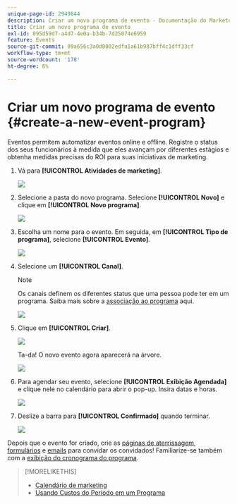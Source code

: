 ```yaml
---
unique-page-id: 2949844
description: Criar um novo programa de evento - Documentação do Marketo - Documentação do produto
title: Criar um novo programa de evento
exl-id: 095d59d7-a4d7-4e0a-b34b-7d25074e6959
feature: Events
source-git-commit: 09a656c3a0d0002edfa1a61b987bff4c1dff33cf
workflow-type: tm+mt
source-wordcount: '178'
ht-degree: 6%

---
```


# Criar um novo programa de evento {#create-a-new-event-program}

Eventos permitem automatizar eventos online e offline. Registre o status dos seus funcionários à medida que eles avançam por diferentes estágios e obtenha medidas precisas do ROI para suas iniciativas de marketing.

1. Vá para **[!UICONTROL Atividades de marketing]**.

   ![](assets/ma.png)

1. Selecione a pasta do novo programa. Selecione **[!UICONTROL Novo]** e clique em **[!UICONTROL Novo programa]**.

   ![](assets/image2015-2-26-14-3a24-3a30.png)

1. Escolha um nome para o evento. Em seguida, em **[!UICONTROL Tipo de programa]**, selecione **[!UICONTROL Evento]**.

   ![](assets/image2015-2-26-14-3a26-3a6.png)

1. Selecione um **[!UICONTROL Canal]**.

   >[!NOTE]
   >
   >Os canais definem os diferentes status que uma pessoa pode ter em um programa. Saiba mais sobre a [associação ao programa](/help/marketo/product-docs/core-marketo-concepts/programs/creating-programs/understanding-program-membership.md) aqui.

   ![](assets/image2015-2-26-14-3a29-3a3.png)

1. Clique em **[!UICONTROL Criar]**.

   ![](assets/image2015-2-26-14-3a33-3a17.png)

   Ta-da! O novo evento agora aparecerá na árvore.

   ![](assets/image2015-2-26-14-3a34-3a33.png)

1. Para agendar seu evento, selecione **[!UICONTROL Exibição Agendada]** e clique nele no calendário para abrir o pop-up. Insira datas e horas.

   ![](assets/image2016-3-25-14-3a17-3a33.png)

1. Deslize a barra para **[!UICONTROL Confirmado]** quando terminar.

   ![](assets/image2016-3-25-14-3a18-3a13.png)

Depois que o evento for criado, crie as [páginas de aterrissagem](/help/marketo/product-docs/demand-generation/landing-pages/free-form-landing-pages/create-a-free-form-landing-page.md), [formulários](/help/marketo/product-docs/demand-generation/forms/creating-a-form/create-a-form.md) e [emails](/help/marketo/product-docs/email-marketing/email-programs/creating-an-email-program/create-an-email-program.md) para convidar os convidados! Familiarize-se também com a [exibição do cronograma do programa](https://docs.marketo.com/display/docs/program+schedule+view).

>[!MORELIKETHIS]
>
>* [Calendário de marketing](/help/marketo/product-docs/core-marketo-concepts/marketing-calendar/understanding-the-calendar/navigating-the-marketing-calendar.md)
>* [Usando Custos do Período em um Programa](/help/marketo/product-docs/core-marketo-concepts/programs/working-with-programs/using-period-costs-in-a-program.md)
